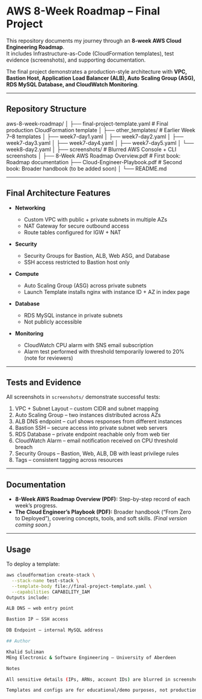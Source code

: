 # AWS 8-Week Roadmap – Final Project

This repository documents my journey through an **8-week AWS Cloud Engineering Roadmap**.  
It includes Infrastructure-as-Code (CloudFormation templates), test evidence (screenshots), and supporting documentation.

The final project demonstrates a production-style architecture with **VPC, Bastion Host, Application Load Balancer (ALB), Auto Scaling Group (ASG), RDS MySQL Database, and CloudWatch Monitoring**.

---

## Repository Structure

aws-8-week-roadmap/
│
├── final-project-template.yaml      # Final production CloudFormation template
│
├── other_templates/                 # Earlier Week 7–8 templates
│   ├── week7-day1.yaml
│   ├── week7-day2.yaml
│   ├── week7-day3.yaml
│   ├── week7-day4.yaml
│   ├── week7-day5.yaml
│   └── week8-day2.yaml
│
├── screenshots/                     # Blurred AWS Console + CLI screenshots
│
├── 8-Week AWS Roadmap Overview.pdf  # First book: Roadmap documentation
├── Cloud-Engineer-Playbook.pdf      # Second book: Broader handbook (to be added soon)
│
└── README.md

---

## Final Architecture Features

- **Networking**
  - Custom VPC with public + private subnets in multiple AZs
  - NAT Gateway for secure outbound access
  - Route tables configured for IGW + NAT

- **Security**
  - Security Groups for Bastion, ALB, Web ASG, and Database
  - SSH access restricted to Bastion host only

- **Compute**
  - Auto Scaling Group (ASG) across private subnets
  - Launch Template installs nginx with instance ID + AZ in index page

- **Database**
  - RDS MySQL instance in private subnets
  - Not publicly accessible

- **Monitoring**
  - CloudWatch CPU alarm with SNS email subscription
  - Alarm test performed with threshold temporarily lowered to 20% (note for reviewers)

---

## Tests and Evidence

All screenshots in `screenshots/` demonstrate successful tests:

1. VPC + Subnet Layout – custom CIDR and subnet mapping  
2. Auto Scaling Group – two instances distributed across AZs  
3. ALB DNS endpoint – curl shows responses from different instances  
4. Bastion SSH – secure access into private subnet web servers  
5. RDS Database – private endpoint reachable only from web tier  
6. CloudWatch Alarm – email notification received on CPU threshold breach  
7. Security Groups – Bastion, Web, ALB, DB with least privilege rules  
8. Tags – consistent tagging across resources  

---

## Documentation

- **8-Week AWS Roadmap Overview (PDF):** Step-by-step record of each week’s progress.  
- **The Cloud Engineer’s Playbook (PDF):** Broader handbook (“From Zero to Deployed”), covering concepts, tools, and soft skills. *(Final version coming soon.)*

---

## Usage

To deploy a template:

```bash
aws cloudformation create-stack \
  --stack-name test-stack \
  --template-body file://final-project-template.yaml \
  --capabilities CAPABILITY_IAM
Outputs include:

ALB DNS – web entry point

Bastion IP – SSH access

DB Endpoint – internal MySQL address

## Author

Khalid Suliman
MEng Electronic & Software Engineering – University of Aberdeen

Notes

All sensitive details (IPs, ARNs, account IDs) are blurred in screenshots.

Templates and configs are for educational/demo purposes, not production.
